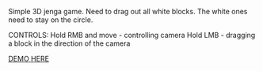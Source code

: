 Simple 3D jenga game. Need to drag out all white blocks. The white ones need to stay on the circle.

CONTROLS:
Hold RMB and move - controlling camera
Hold LMB - dragging a block in the direction of the camera

[DEMO HERE](http://pp43694.wsbpoz.solidhost.pl/test/jenga/)